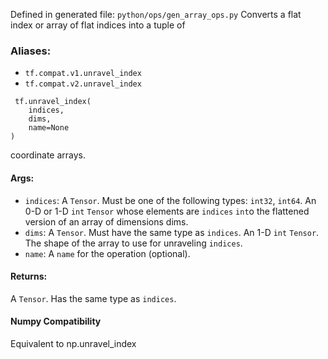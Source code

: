 Defined in generated file: `python/ops/gen_array_ops.py`
Converts a flat index or array of flat indices into a tuple of
### Aliases:
- `tf.compat.v1.unravel_index`
- `tf.compat.v2.unravel_index`

```
 tf.unravel_index(
    indices,
    dims,
    name=None
)
```
coordinate arrays.
#### Args:
- `indices`: A `Tensor`. Must be one of the following types: `int32`, `int64`. An 0-D or 1-D `int` `Tensor` whose elements are `indices` `int`o the flattened version of an array of dimensions dims.
- `dims`: A `Tensor`. Must have the same type as `indices`. An 1-D `int` `Tensor`. The shape of the array to use for unraveling `indices`.
- `name`: A `name` for the operation (optional).
#### Returns:
A `Tensor`. Has the same type as `indices`.
#### Numpy Compatibility
Equivalent to np.unravel_index
